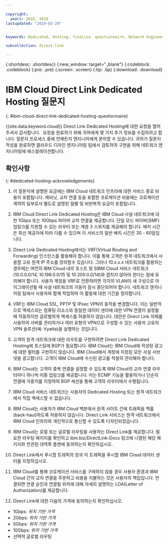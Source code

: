 ```yaml
---

copyright:
  years: 2018, 2019
lastupdated: "2019-03-29"


keywords: Dedicated, Hosting, finalize, questionnaire, Network Engineering, billing, fees, VRF, BGP, ticket, cross-connects, datacenters, data, center, backhaul, single mode, single-mode, fiber, Letter of Authorization, LOA, contract

subcollection: direct-link

---
```


{:shortdesc: .shortdesc}
{:new_window: target="_blank"}
{:codeblock: .codeblock}
{:pre: .pre}
{:screen: .screen}
{:tip: .tip}
{:download: .download}

# IBM Cloud Direct Link Dedicated Hosting 질문지
{: #ibm-cloud-direct-link-dedicated-hosting-questionnaire}

{{site.data.keyword.cloud}} Direct Link Dedicated Hosting에 대한 요청을 열어 주셔서 감사합니다.  요청을 완료하기 위해 귀하에게 몇 가지 추가 정보를 수집하려고 합니다. 질문지 프로세스 중에 언제든지 엔지니어에게 문의할 수 있습니다. 귀하가 질문지 작성을 완료하면 클라우드 디자인 엔지니어링 팀에서 검토하여 구현을 위해 네트워크 엔지니어링에 에스컬레이션합니다.

## 확인사항
{: #dedicated-hosting-acknowledgements}

1. 이 질문지에 설명된 요금에는 IBM Cloud 네트워크 인프라에 대한 서비스 종료 비용이 포함됩니다. 캐비닛, 교차 연결 등을 포함한 코로케이션 비용에는 코로케이션 계약의 일부로서 별도로 설명된 월별 및 비반복적 요금이 포함됩니다.

2. IBM Cloud Direct Link Dedicated Hosting은 IBM Cloud 사설 네트워크에 대한 1Gbps 또는 10Gbps 파이버 교차 연결을 제공합니다. 단일 모드 파이버(SMF) 업링크를 지원할 수 있는 라우터 또는 계층 3 스위치를 제공해야 합니다. 배치 시간은 회선 제공자에 따라 다를 수 있으며 이 서비스의 일반 배치 시간은 30 - 60일입니다.

3. Direct Link Dedicated Hosting에서는 VRF(Virtual Routing and Forwarding) 인스턴스를 활용해야 합니다. 이를 통해 고객은 원격 네트워크에서 사용할 고유 원격 IP 주소를 정의할수 있습니다. 그러나 10.x.x.x 네트워크를 활용하는 경우에는 여전히 IBM Cloud 내의 호스트 및 SIBM Cloud 서비스 네트워크(10.0.0.0/14, 10.198.0.0/15 및 10.200.0.0/14)와 겹치지 않아야 한다는 점에 유의해야 합니다. 사용자 계정을 VRF로 전환하려면 각각의 VLAN이 새 구성으로 마이그레이션될 때 사설 네트워크의 가동이 잠시 중단되어야 합니다. 네트워크 엔지니어링 팀에서 사용자와 함께 작업하여 이 활동에 대한 기간을 정의합니다.

4. VRF는 IBM Cloud SSL, PPTP 및 IPsec VPN의 동작을 변경합니다. 이는 일반적으로 액세스되는 컴퓨팅 리소스와 동일한 데이터 센터에 대한 VPN 연결이 설정될 때 작동하지만 글로벌하게 액세스를 허용하지 않습니다.  대안은 Direct Link 자체를 사용하여 서버를 관리하거나 여러 유형의 VPN으로 구성할 수 있는 사용자 고유의 VPN 솔루션(예: Vyatta)을 실행하는 것입니다. 

5. 고객의 원격 네트워크에 대한 라우트를 구현하려면 Direct Link Dedicated Hosting에 호스팅에 BGP가 필요합니다. IBM Cloud는 IBM Cloud에 작성된 광고에 대한 필터를 구현하지 않습니다. IBM Cloud에서 계정에 지정된 모든 사설 서브넷을 광고합니다. 고객이 IBM Cloud에 수신된 광고를 적절히 관리해야 합니다.

6. IBM Cloud는 고객이 중복 연결을 설정할 수 있도록 IBM Cloud의 교차 연결 라우터마다 하나씩 이중 업링크를 제공합니다. 이는 ECMP 기능을 활용하거나 단순히 연결에 가중치를 지정하여 BGP 세션을 통해 고객의 라우터에서 수행됩니다.

7. IBM Cloud 서비스 네트워크는 사용자의 Dedicated Hosting 또는 원격 네트워크에서 직접 액세스할 수 없습니다.

8. IBM Cloud는 사용자가 IBM Cloud 백본에서 원격 사이트 간에 트래픽을 백홀(back-haul)하도록 허용하지 않습니다. Direct Link 서비스는 원격 네트워크에서 IBM Cloud 인프라와 개인적으로 통신할 수 있도록 디자인되었습니다.

9. IBM Cloud는 로컬 또는 글로벌 라우팅을 사용하는 Direct Link를 제공합니다. 필요한 라우팅 패키지를 확인하고 ibm.biz/DirectLink-Docs 링크에 나열된 해당 패키지와 연관된 대역폭 플랜에 동의하는지 확인하십시오.

10. Direct Link에서 푸시할 트래픽의 양과 이 트래픽을 푸시할 IBM Cloud 데이터 센터를 지정하십시오.

11. IBM Cloud를 통해 코로케이션 서비스를 구매하지 않을 경우 사용자 환경과 IBM Cloud 간의 교차 연결을 주문하고 비용을 지불하는 것은 사용자의 책임입니다. 연결되면 연결 승인과 연결될 위치에 대해 자세히 설명하는 LOA(Letter of Authorization)를 제공합니다.

12. Direct Link에 대한 다음의 가격에 동의하는지 확인하십시오.
 * 1Gbps: _위치 기반 가격_ 
 * 2Gbps: _위치 기반 가격_
 * 5Gbps: _위치 기반 가격_
 * 10Gbps: _위치 기반 가격_
 * 선택적 글로벌 라우팅

